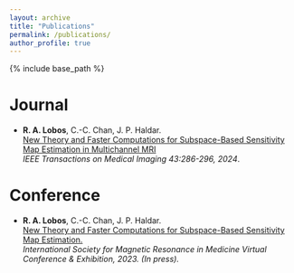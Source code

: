 ```yaml
---
layout: archive
title: "Publications"
permalink: /publications/
author_profile: true
---
```

  
{% include base_path %}


<b>Journal</b>
======
*  <b>R. A. Lobos</b>, C.-C. Chan, J. P. Haldar.  <br>[New Theory and Faster Computations for Subspace-Based Sensitivity Map Estimation in Multichannel MRI](https://ieeexplore.ieee.org/document/10190117)<br><em> IEEE Transactions on Medical Imaging 43:286-296, 2024</em>.


<b>Conference</b>
======

* <b>R. A. Lobos</b>, C.-C. Chan, J. P. Haldar.  <br>[New Theory and Faster Computations for Subspace-Based Sensitivity Map Estimation.](https://ralobos.github.io)<br><em>International Society for Magnetic Resonance in Medicine Virtual Conference & Exhibition, 2023. (In press).</em>

